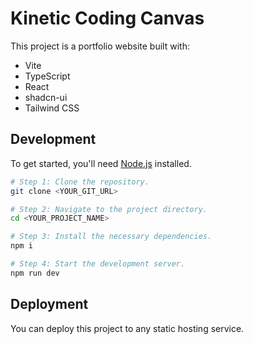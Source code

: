 # Kinetic Coding Canvas

This project is a portfolio website built with:

- Vite
- TypeScript
- React
- shadcn-ui
- Tailwind CSS

## Development

To get started, you'll need [Node.js](https://nodejs.org/) installed.

```sh
# Step 1: Clone the repository.
git clone <YOUR_GIT_URL>

# Step 2: Navigate to the project directory.
cd <YOUR_PROJECT_NAME>

# Step 3: Install the necessary dependencies.
npm i

# Step 4: Start the development server.
npm run dev
```

## Deployment

You can deploy this project to any static hosting service.